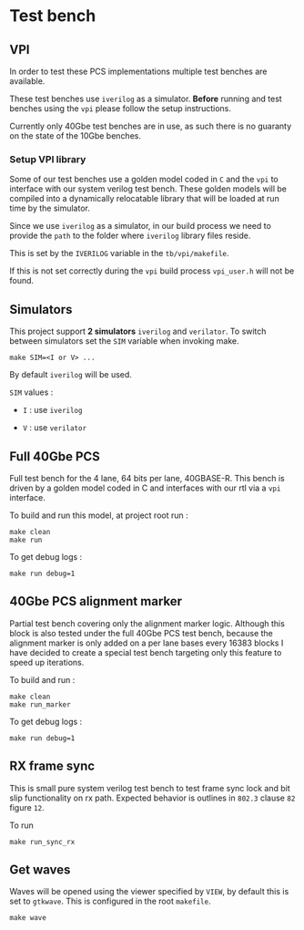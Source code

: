 # Test bench

## VPI
In order to test these PCS implementations multiple test benches are available.

These test benches use `iverilog` as a simulator.
**Before** running and test benches using the `vpi` please follow the setup instructions.

Currently only 40Gbe test benches are in use, as such there is no guaranty on the state 
of the 10Gbe benches.

### Setup VPI library

Some of our test benches use a golden model coded in `C` and the `vpi` to interface with our system verilog test bench.
These golden models will be compiled into a dynamically relocatable library that will
be loaded at run time by the simulator.

Since we use `iverilog` as a simulator, in our build process we need to
provide the `path` to the folder where `iverilog` library files reside.

This is set by the `IVERILOG` variable in the `tb/vpi/makefile`.

If this is not set correctly during the `vpi` build process `vpi_user.h` will not be found.


## Simulators 

This project support **2 simulators** `iverilog` and `verilator`.
To switch between simulators set the `SIM` variable when invoking make.

```
make SIM=<I or V> ...
```

By default `iverilog` will be used.

`SIM` values :

- `I` : use `iverilog`

- `V` : use `verilator`

## Full 40Gbe PCS

Full test bench for the 4 lane, 64 bits per lane, 40GBASE-R.
This bench is driven by a golden model coded in C and interfaces with our
rtl via a `vpi` interface.


To build and run this model, at project root run :
```
make clean
make run
```

To get debug logs :
```
make run debug=1
```

## 40Gbe PCS alignment marker

Partial test bench covering only the alignment marker logic. 
Although this block is also tested under the full 40Gbe PCS test bench, 
because the alignment marker is only added on a per lane bases every 16383 blocks
I have decided to create a special test bench targeting only this feature to speed
up iterations.

To build and run :
```
make clean
make run_marker
```

To get debug logs :
```
make run debug=1
```

## RX frame sync

This is small pure system verilog test bench to test frame sync lock and bit slip functionality on rx path.
Expected behavior is outlines in `802.3` clause `82` figure `12`.

To run
```
make run_sync_rx
```

## Get waves

Waves will be opened using the viewer specified by `VIEW`, by default this is set to
`gtkwave`. This is configured in the root `makefile`.  

```
make wave
```
